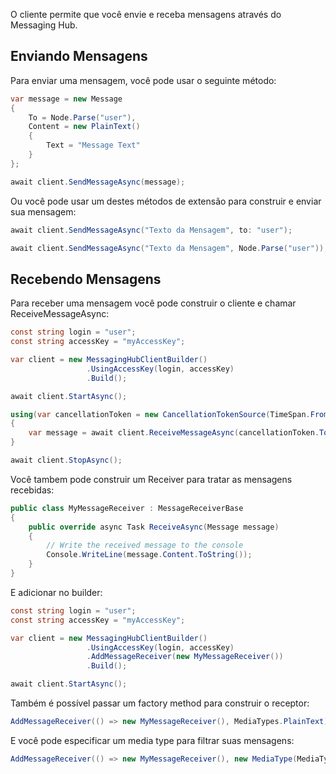 O cliente permite que você envie e receba mensagens através do Messaging Hub.

## Enviando Mensagens

Para enviar uma mensagem, você pode usar o seguinte método:

```csharp
var message = new Message
{
    To = Node.Parse("user"),
    Content = new PlainText()
    {
        Text = "Message Text"
    }
};

await client.SendMessageAsync(message);
```

Ou você pode usar um destes métodos de extensão para construir e enviar sua mensagem:

```csharp
await client.SendMessageAsync("Texto da Mensagem", to: "user");

await client.SendMessageAsync("Texto da Mensagem", Node.Parse("user"));
```

## Recebendo Mensagens

Para receber uma mensagem você pode construir o cliente e chamar ReceiveMessageAsync:

```csharp
const string login = "user";
const string accessKey = "myAccessKey";

var client = new MessagingHubClientBuilder()
                 .UsingAccessKey(login, accessKey)
                 .Build();

await client.StartAsync();

using(var cancellationToken = new CancellationTokenSource(TimeSpan.FromSeconds(30)))
{
    var message = await client.ReceiveMessageAsync(cancellationToken.Token);
}

await client.StopAsync();

```

Você tambem pode construir um Receiver para tratar as mensagens recebidas:

```csharp
public class MyMessageReceiver : MessageReceiverBase
{
    public override async Task ReceiveAsync(Message message)
    {
        // Write the received message to the console
        Console.WriteLine(message.Content.ToString());
    }
}

```
E adicionar no builder:

```csharp
const string login = "user";
const string accessKey = "myAccessKey";

var client = new MessagingHubClientBuilder()
                 .UsingAccessKey(login, accessKey)
                 .AddMessageReceiver(new MyMessageReceiver())
                 .Build();

await client.StartAsync();
```

Também é possível passar um factory method para construir o receptor:

```csharp
AddMessageReceiver(() => new MyMessageReceiver(), MediaTypes.PlainText);
```

E você pode especificar um media type para filtrar suas mensagens:

```csharp
AddMessageReceiver(() => new MyMessageReceiver(), new MediaType(MediaType.DiscreteTypes.Application, MediaType.SubTypes.JSON));
```
